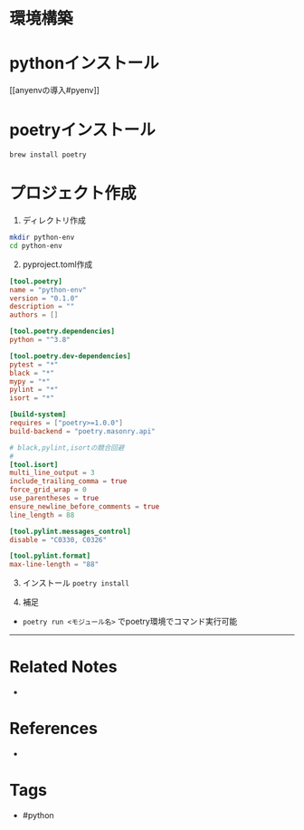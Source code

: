 # 環境構築
# pythonインストール
[[anyenvの導入#pyenv]]

# poetryインストール
`brew install poetry`

# プロジェクト作成
1. ディレクトリ作成
```bash
mkdir python-env
cd python-env
```
2. pyproject.toml作成
```toml
[tool.poetry]
name = "python-env"
version = "0.1.0"
description = ""
authors = []

[tool.poetry.dependencies]
python = "^3.8"

[tool.poetry.dev-dependencies]
pytest = "*"
black = "*"
mypy = "*"
pylint = "*"
isort = "*"

[build-system]
requires = ["poetry>=1.0.0"]
build-backend = "poetry.masonry.api"

# black,pylint,isortの競合回避
# 
[tool.isort]
multi_line_output = 3
include_trailing_comma = true
force_grid_wrap = 0
use_parentheses = true
ensure_newline_before_comments = true
line_length = 88

[tool.pylint.messages_control]
disable = "C0330, C0326"

[tool.pylint.format]
max-line-length = "88"
```
3. インストール
`poetry install`

4. 補足
- `poetry run <モジュール名>` でpoetry環境でコマンド実行可能

---
# Related Notes
- 

# References
- 

# Tags
- #python 